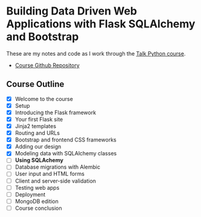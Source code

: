 # Building Data Driven Web Applications with Flask SQLAlchemy and Bootstrap

These are my notes and code as I work through the [Talk Python course].

- [Course Github Repository]

## Course Outline

- [x] Welcome to the course
- [x] Setup
- [x] Introducing the Flask framework
- [x] Your first Flask site
- [x] Jinja2 templates
- [x] Routing and URLs
- [x] Bootstrap and frontend CSS frameworks
- [x] Adding our design
- [x] Modeling data with SQLAlchemy classes
- [ ] **Using SQLAchemy**
- [ ] Database migrations with Alembic
- [ ] User input and HTML forms
- [ ] Client and server-side validation
- [ ] Testing web apps
- [ ] Deployment
- [ ] MongoDB edition
- [ ] Course conclusion

[//]: # (References)

[Talk Python course]: https://training.talkpython.fm/courses/details/building-data-driven-web-applications-in-python-with-flask-sqlalchemy-and-bootstrap
[Course Github Repository]: https://github.com/talkpython/data-driven-web-apps-with-flask
